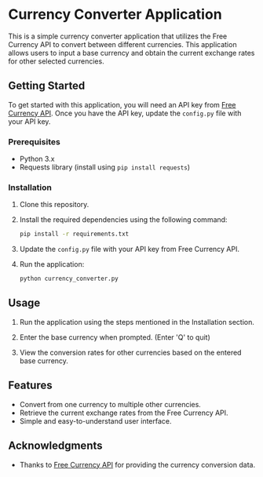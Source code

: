 # Currency Converter Application

This is a simple currency converter application that utilizes the Free Currency API to convert between different currencies. This application allows users to input a base currency and obtain the current exchange rates for other selected currencies.

## Getting Started

To get started with this application, you will need an API key from [Free Currency API](https://www.freecurrencyapi.com/). Once you have the API key, update the `config.py` file with your API key.

### Prerequisites

- Python 3.x
- Requests library (install using `pip install requests`)

### Installation

1. Clone this repository.

2. Install the required dependencies using the following command:

    ```bash
    pip install -r requirements.txt
    ```

3. Update the `config.py` file with your API key from Free Currency API.

4. Run the application:

    ```bash
    python currency_converter.py
    ```

## Usage

1. Run the application using the steps mentioned in the Installation section.

2. Enter the base currency when prompted. (Enter 'Q' to quit)

3. View the conversion rates for other currencies based on the entered base currency.

## Features

- Convert from one currency to multiple other currencies.
- Retrieve the current exchange rates from the Free Currency API.
- Simple and easy-to-understand user interface.

## Acknowledgments

- Thanks to [Free Currency API](https://www.freecurrencyapi.com/) for providing the currency conversion data.
